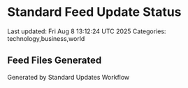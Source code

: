 # Standard Feed Update Status
Last updated: Fri Aug  8 13:12:24 UTC 2025
Categories: technology,business,world

## Feed Files Generated

Generated by Standard Updates Workflow

